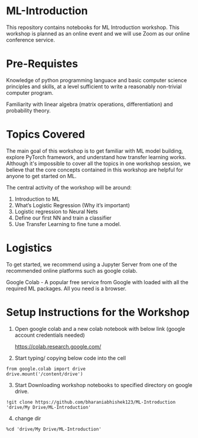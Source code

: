# ML-Introduction
This repository contains notebooks for ML Introduction workshop. This workshop is planned as an online event and we will use Zoom as our online conference service.

# Pre-Requistes

Knowledge of python programming languace and basic computer science principles and skills, at a level sufficient to write a reasonably non-trivial computer program. 

Familiarity with linear algebra (matrix operations, differentiation) and probability theory.


# Topics Covered
The main goal of this workshop is to get familiar with ML model building, explore PyTorch framework, and understand how transfer learning works. Although it's impossible to cover all the topics in one workshop session, we believe that the core concepts contained in this workshop are helpful for anyone to get started on ML.


The central activity of the workshop will be around:

1. Introduction to ML
2. What’s Logistic Regression (Why it’s important) 
3. Logistic regression to Neural Nets
4. Define our first NN and train a classifier
5. Use Transfer Learning to fine tune a model. 

# Logistics

To get started, we recommend using a Jupyter Server from one of the recommended online platforms such as google colab. 

Google Colab - A popular free service from Google with loaded with all the required ML packages. All you need is a browser.


# Setup Instructions for the Workshop 
1.  Open google colab and a new colab notebook with below link (google account credentials needed)

    https://colab.research.google.com/

2. Start typing/ copying below code into the cell

```
from google.colab import drive
drive.mount('/content/drive')
```
3. Start Downloading workshop notebooks to specified directory on google drive.
```
!git clone https://github.com/bharaniabhishek123/ML-Introduction 'drive/My Drive/ML-Introduction'
```

4. change dir 
```
%cd 'drive/My Drive/ML-Introduction'
```